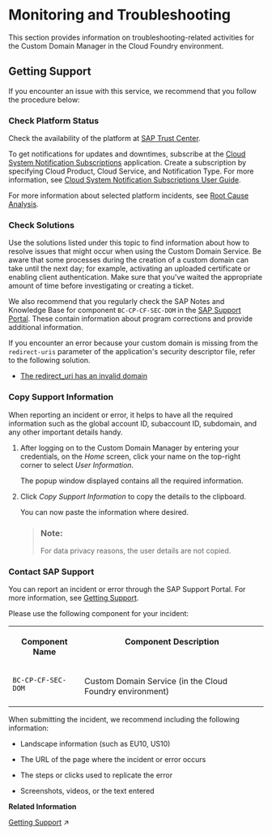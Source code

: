 <!-- loio1edcaf67194a4988ba154f901fb65f0d -->

# Monitoring and Troubleshooting

This section provides information on troubleshooting-related activities for the Custom Domain Manager in the Cloud Foundry environment.



<a name="loio1edcaf67194a4988ba154f901fb65f0d__section_uz5_5yv_vjb"/>

## Getting Support

If you encounter an issue with this service, we recommend that you follow the procedure below:



### Check Platform Status

Check the availability of the platform at [SAP Trust Center](https://www.sap.com/about/trust-center/cloud-service-status.html).

To get notifications for updates and downtimes, subscribe at the [Cloud System Notification Subscriptions](https://support.sap.com/en/my-support/systems-installations/cac.html) application. Create a subscription by specifying Cloud Product, Cloud Service, and Notification Type. For more information, see [Cloud System Notification Subscriptions User Guide](https://support.sap.com/content/dam/support/en_us/library/ssp/my-support/systems-installations/cac/csns_user_guide.pdf).

For more information about selected platform incidents, see [Root Cause Analysis](https://help.sap.com/viewer/product/SCP_RCA/Latest/en-US).



### Check Solutions

Use the solutions listed under this topic to find information about how to resolve issues that might occur when using the Custom Domain Service. Be aware that some processes during the creation of a custom domain can take until the next day; for example, activating an uploaded certificate or enabling client authentication. Make sure that you've waited the appropriate amount of time before investigating or creating a ticket.

We also recommend that you regularly check the SAP Notes and Knowledge Base for component `BC-CP-CF-SEC-DOM` in the [SAP Support Portal](https://support.sap.com/en/index.html). These contain information about program corrections and provide additional information.

If you encounter an error because your custom domain is missing from the `redirect-uris` parameter of the application's security descriptor file, refer to the following solution.

-   [The redirect\_uri has an invalid domain](the-redirect-uri-has-an-invalid-domain-e09b325.md)




### Copy Support Information

When reporting an incident or error, it helps to have all the required information such as the global account ID, subaccount ID, subdomain, and any other important details handy.

1.  After logging on to the Custom Domain Manager by entering your credentials, on the *Home* screen, click your name on the top-right corner to select *User Information*.

    The popup window displayed contains all the required information.

2.  Click *Copy Support Information* to copy the details to the clipboard.

    You can now paste the information where desired.

    > ### Note:  
    > For data privacy reasons, the user details are not copied.




### Contact SAP Support

You can report an incident or error through the SAP Support Portal. For more information, see [Getting Support](https://help.sap.com/viewer/65de2977205c403bbc107264b8eccf4b/Cloud/en-US/5dd739823b824b539eee47b7860a00be.html).

Please use the following component for your incident:


<table>
<tr>
<th valign="top">

Component Name

</th>
<th valign="top">

Component Description

</th>
</tr>
<tr>
<td valign="top">

`BC-CP-CF-SEC-DOM` 

</td>
<td valign="top">

Custom Domain Service \(in the Cloud Foundry environment\)

</td>
</tr>
</table>

When submitting the incident, we recommend including the following information:

-   Landscape information \(such as EU10, US10\)

-   The URL of the page where the incident or error occurs

-   The steps or clicks used to replicate the error

-   Screenshots, videos, or the text entered


**Related Information**  


[Getting Support](https://help.sap.com/viewer/65de2977205c403bbc107264b8eccf4b/Cloud/en-US/5dd739823b824b539eee47b7860a00be.html "To get assistance, use the available support channels provided by SAP for Me.") :arrow_upper_right:


